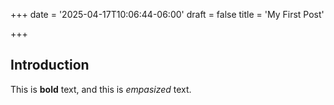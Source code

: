 +++
date = '2025-04-17T10:06:44-06:00'
draft = false
title = 'My First Post'

+++

## Introduction
This is **bold** text, and this is *empasized* text.